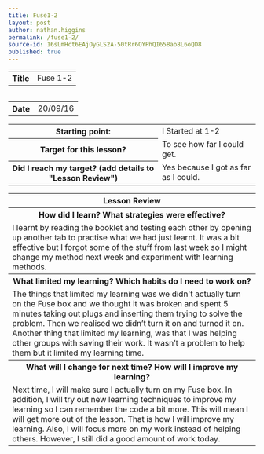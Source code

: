 ```yaml
---
title: Fuse1-2
layout: post
author: nathan.higgins
permalink: /fuse1-2/
source-id: 16sLmHct6EAjOyGLS2A-50tRr6OYPhQI658ao8L6oQD8
published: true
---
```

<table>
  <tr>
    <th>Title</th>
    <td>Fuse 1-2</td>
  <tr>
<table>

<table>
  <tr>
    <th>Date</th>
    <td>20/09/16</td>
  </tr>
</table>


<table>
  <tr>
    <th>Starting point:</th>
    <td>I Started at 1-2</td>
  </tr>
  <tr>
    <th>Target for this lesson?</th>
    <td>To see how far I could get.</td>
  </tr>
  <tr>
    <th>Did I reach my target? 
(add details to "Lesson Review")</th>
    <td> Yes because I got as far as I could.</td>
  </tr>
</table>


<table>
  <tr>
    <th>Lesson Review</th>
  </tr>
  <tr>
    <th>How did I learn? What strategies were effective? </th>
  </tr>
  <tr>
    <td>I learnt by reading the booklet and testing each other by opening up another tab to practise what we had just learnt. It was a bit effective but I forgot some of the stuff from last week so I might change my method next week and experiment with learning methods.</td>
  </tr>
  <tr>
    <th>What limited my learning? Which habits do I need to work on? </th>
  </tr>
  <tr>
    <td>The things that limited my learning was we didn't actually turn on the Fuse box and we thought it was broken and spent 5 minutes taking out plugs and inserting them trying to solve the problem. Then we realised we didn’t turn it on and turned it on.  Another thing that limited my learning, was that I was helping other groups with saving their work. It wasn’t a problem to help them but it limited my learning time.</td>
  </tr>
  <tr>
    <th>What will I change for next time? How will I improve my learning?</th>
  </tr>
  <tr>
    <td>Next time, I will make sure I actually turn on my Fuse box. In addition, I will try out new learning techniques to improve my learning so I can remember the code a bit more. This will mean I will get more out of the lesson. That is how I will improve my learning. Also, I will focus more on my work instead of helping others. However, I still did a good amount of work today.</td>
  </tr>
</table>


